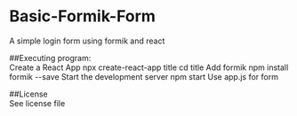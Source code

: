 # Basic-Formik-Form
A simple login form using formik and react

##Executing program:  
Create a React App
    npx create-react-app title
    cd title
Add formik
    npm install formik --save
Start the development server
    npm start
Use app.js for form

##License  
See license file



